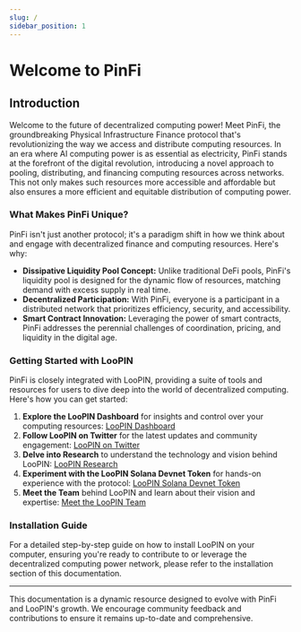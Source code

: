 ```yaml
---
slug: /
sidebar_position: 1
---
```


# Welcome to PinFi

## Introduction

Welcome to the future of decentralized computing power! Meet PinFi, the groundbreaking Physical Infrastructure Finance protocol that's revolutionizing the way we access and distribute computing resources. In an era where AI computing power is as essential as electricity, PinFi stands at the forefront of the digital revolution, introducing a novel approach to pooling, distributing, and financing computing resources across networks. This not only makes such resources more accessible and affordable but also ensures a more efficient and equitable distribution of computing power.

### What Makes PinFi Unique?

PinFi isn't just another protocol; it's a paradigm shift in how we think about and engage with decentralized finance and computing resources. Here's why:

- **Dissipative Liquidity Pool Concept:** Unlike traditional DeFi pools, PinFi's liquidity pool is designed for the dynamic flow of resources, matching demand with excess supply in real time.
- **Decentralized Participation:** With PinFi, everyone is a participant in a distributed network that prioritizes efficiency, security, and accessibility.
- **Smart Contract Innovation:** Leveraging the power of smart contracts, PinFi addresses the perennial challenges of coordination, pricing, and liquidity in the digital age.

### Getting Started with LooPIN

PinFi is closely integrated with LooPIN, providing a suite of tools and resources for users to dive deep into the world of decentralized computing. Here's how you can get started:

1. **Explore the LooPIN Dashboard** for insights and control over your computing resources: [LooPIN Dashboard](https://loopin.network/)
2. **Follow LooPIN on Twitter** for the latest updates and community engagement: [LooPIN on Twitter](https://x.com/loopin_network/)
3. **Delve into Research** to understand the technology and vision behind LooPIN: [LooPIN Research](https://loopin.network/research/)
4. **Experiment with the LooPIN Solana Devnet Token** for hands-on experience with the protocol: [LooPIN Solana Devnet Token](https://explorer.solana.com/address/5NKinmhNiUyQbxXXBKJz6t3w4Emg2D43e4PWoajMNEv7?cluster=devnet)
5. **Meet the Team** behind LooPIN and learn about their vision and expertise: [Meet the LooPIN Team](https://loopro.ai/)

### Installation Guide

For a detailed step-by-step guide on how to install LooPIN on your computer, ensuring you're ready to contribute to or leverage the decentralized computing power network, please refer to the installation section of this documentation.

---

This documentation is a dynamic resource designed to evolve with PinFi and LooPIN's growth. We encourage community feedback and contributions to ensure it remains up-to-date and comprehensive.
